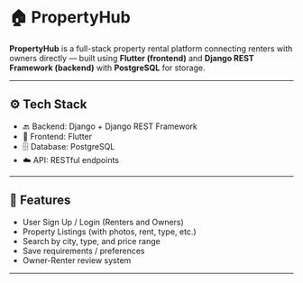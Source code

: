# 🏠 PropertyHub

**PropertyHub** is a full-stack property rental platform connecting renters with owners directly — built using **Flutter (frontend)** and **Django REST Framework (backend)** with **PostgreSQL** for storage.

---

## ⚙️ Tech Stack

- 🔙 Backend: Django + Django REST Framework
- 📱 Frontend: Flutter
- 🗄️ Database: PostgreSQL
- ☁️ API: RESTful endpoints
<!-- - 🔒 Auth: Token or Session-based (TBD)-->

---

## 🚀 Features

- User Sign Up / Login (Renters and Owners)
- Property Listings (with photos, rent, type, etc.)
- Search by city, type, and price range
- Save requirements / preferences
- Owner-Renter review system

---

<!--## 🏗️ Project Structure

```bash

├── PropertyHubProject/        
│   ├── __init__.py
│   ├── settings.py
│   ├── urls.py
│   ├── wsgi.py
│   └── asgi.py
│
├── users/                     
│   ├── migrations/
│   ├── __init__.py
│   ├── admin.py
│   ├── apps.py
│   ├── models.py
│   ├── tests.py
│   ├── views.py               
│   └── urls.py                
├── propertyhub
│   │   admin.py
    │   apps.py
    │   models.py
    │   tests.py
    │   views.py
    │   __init__.py
    │
    ├───management
    │   └───commands
    │       │   create_tables.py
    │       │
    │       └───__pycache__
    │               create_tables.cpython-313.pyc
    │
    ├───migrations
    │   │   __init__.py
    │   │
    │   └───__pycache__
│
├── manage.py
├── db.sqlite3 
├── Pipfile / Pipfile.lock
└── README.md


PropertyHubProject/
├── propertyhub/          
├── manage.py
├── db.sqlite3 (if using SQLite)
├── requirements.txt
├── Pipfile / Pipfile.lock
└── README.md
-->
